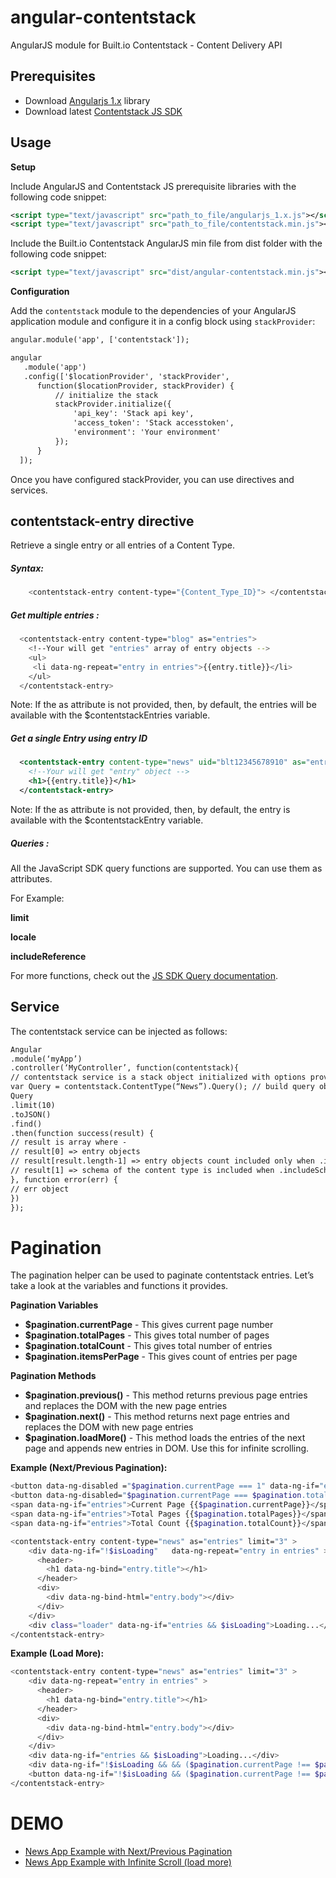 # angular-contentstack

AngularJS module for Built.io Contentstack - Content Delivery API

## Prerequisites
* Download [Angularjs 1.x](https://angularjs.org/) library
* Download latest [Contentstack JS SDK](https://github.com/builtio-contentstack/contentstack-javascript)

## Usage

**Setup**

Include AngularJS and Contentstack JS prerequisite libraries with the following code snippet:

```xml
<script type="text/javascript" src="path_to_file/angularjs_1.x.js"></script>
<script type="text/javascript" src="path_to_file/contentstack.min.js"></script>
```

Include the Built.io Contentstack AngularJS min file from dist folder with the following code snippet:

```xml
<script type="text/javascript" src="dist/angular-contentstack.min.js"></script>
```

**Configuration**

Add the `contentstack` module to the dependencies of your AngularJS application module and configure it in a config block using `stackProvider`:

```xml
angular.module('app', ['contentstack']);
```

```xml
angular
   .module('app')
   .config(['$locationProvider', 'stackProvider',
      function($locationProvider, stackProvider) {
          // initialize the stack
          stackProvider.initialize({
              'api_key': 'Stack api key',
              'access_token': 'Stack accesstoken',
              'environment': 'Your environment'
          });
      }
  ]);
```
Once you have configured stackProvider, you can use directives and services.

## contentstack-entry directive
Retrieve a single entry or all entries of a Content Type.

##### Syntax:

```sh
    <contentstack-entry content-type="{Content_Type_ID}"> </contentstack-entry>
```

##### Get multiple entries :

```sh
  <contentstack-entry content-type="blog" as="entries">
    <!--Your will get "entries" array of entry objects -->
    <ul>
     <li data-ng-repeat="entry in entries">{{entry.title}}</li>
    </ul>
  </contentstack-entry>
```
Note: If the as attribute is not provided, then, by default, the entries will be available with the $contentstackEntries variable.

##### Get a single Entry using entry ID

```xml
  <contentstack-entry content-type="news" uid="blt12345678910" as="entry">
    <!--Your will get "entry" object -->
    <h1>{{entry.title}}</h1>
  </contentstack-entry>
```

Note: If the as attribute is not provided, then, by default, the entry is available with the $contentstackEntry variable.

##### Queries  :
All the JavaScript SDK query functions are supported. You can use them as attributes.

For Example:

**limit**

<contentstack-entry content-type="news" limit="5">

**locale**

<contentstack-entry content-type="news" locale="hi-hi">

**includeReference**

<contentstack-entry content-type="news" includeReference="categories">

For more functions, check out the [JS SDK Query documentation](https://contentstackdocs.built.io/js/api/global.html#Query).

## Service
The contentstack service can be injected as follows:

```xml
Angular
.module(‘myApp’)
.controller(‘MyController’, function(contentstack){
// contentstack service is a stack object initialized with options provided to the stackProvider.
var Query = contentstack.ContentType(“News”).Query(); // build query object for news content type
Query
.limit(10)
.toJSON()
.find()
.then(function success(result) {
// result is array where -
// result[0] => entry objects
// result[result.length-1] => entry objects count included only when .includeCount() is queried.
// result[1] => schema of the content type is included when .includeSchema() is queried.
}, function error(err) {
// err object
})
});
```
# Pagination
The pagination helper can be used to paginate contentstack entries. Let’s take a look at the variables and functions it provides.

**Pagination Variables**
* **$pagination.currentPage** - This gives current page number
* **$pagination.totalPages** - This gives total number of pages
* **$pagination.totalCount** - This gives total number of entries
* **$pagination.itemsPerPage** - This gives count of entries per page

**Pagination Methods**
* **$pagination.previous()** - This method returns previous page entries and replaces the DOM with the new page entries
* **$pagination.next()** - This method returns next page entries and replaces the DOM with new page entries
* **$pagination.loadMore()** - This method loads the entries of the next page and appends new entries in DOM. Use this for infinite scrolling.

**Example (Next/Previous Pagination):**

``` sh
<button data-ng-disabled ="$pagination.currentPage === 1" data-ng-if="entry" data-ng-click="$pagination.previous()">Previous</button>
<button data-ng-disabled="$pagination.currentPage === $pagination.totalPages" data-ng-if="entries" data-ng-click="!isLoading && $pagination.next()">Next</button>
<span data-ng-if="entries">Current Page {{$pagination.currentPage}}</span>
<span data-ng-if="entries">Total Pages {{$pagination.totalPages}}</span>
<span data-ng-if="entries">Total Count {{$pagination.totalCount}}</span>

<contentstack-entry content-type="news" as="entries" limit="3" >
    <div data-ng-if="!$isLoading"   data-ng-repeat="entry in entries" >
      <header>
        <h1 data-ng-bind="entry.title"></h1>
      </header>
      <div>
        <div data-ng-bind-html="entry.body"></div>
      </div>
    </div>
    <div class="loader" data-ng-if="entries && $isLoading">Loading...</div>
</contentstack-entry>
```

**Example (Load More):**

``` sh
<contentstack-entry content-type="news" as="entries" limit="3" >
    <div data-ng-repeat="entry in entries" >
      <header>
        <h1 data-ng-bind="entry.title"></h1>
      </header>
      <div>
        <div data-ng-bind-html="entry.body"></div>
      </div>
    </div>
    <div data-ng-if="entries && $isLoading">Loading...</div>
    <div data-ng-if="!$isLoading && && ($pagination.currentPage !== $pagination.totalPages)">NO MORE DATA</div>
    <button data-ng-if="!$isLoading && ($pagination.currentPage !== $pagination.totalPages)" data-ng-click="$pagination.loadMore()">loadMore</button>
</contentstack-entry>
```
# DEMO
* [News App Example with Next/Previous Pagination](https://plnkr.co/edit/9DwuB4b2FZkaOooi7CCO?p=preview)
* [News App Example with Infinite Scroll (load more)](https://plnkr.co/edit/lDB8Gy9G3aupt4wCbRlo?p=preview )
